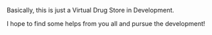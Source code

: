 Basically, this is just a Virtual Drug Store in Development.

I hope to find some helps from you all and pursue the development!
